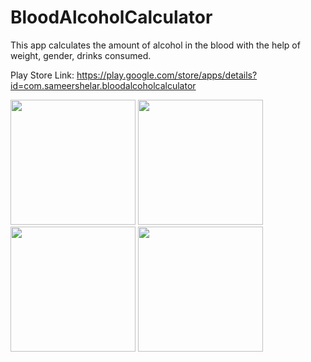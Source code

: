 # BloodAlcoholCalculator
This app calculates the amount of alcohol in the blood with the help of weight, gender, drinks consumed.

Play Store Link: https://play.google.com/store/apps/details?id=com.sameershelar.bloodalcoholcalculator

<img src="https://user-images.githubusercontent.com/40592187/149661709-d807666f-ae67-4147-ad9f-505578b2ac6b.jpeg" width="200"> <img src="https://user-images.githubusercontent.com/40592187/149661770-9275dbbb-2f45-4165-bf87-b8aa85cb9e6b.jpeg" width="200"> <img src="https://user-images.githubusercontent.com/40592187/149661790-10ec4994-e02f-4eef-acf0-27094151936f.jpeg" width="200"> <img src="https://user-images.githubusercontent.com/40592187/149661807-40bdf975-8235-4fdc-8db8-9ada0292ed5b.jpeg" width="200">
